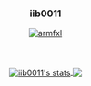 <h3 align="center">iib0011</h3>
<p align="center">
  <a href="https://github.com/iib0011">
    <img src="https://i.ibb.co/195NGF7/discord.png" alt="armfxl"/>
     </a>
<br>
<br>
<br>
<br>
<a href="https://github.com/iib0011">
<img align="center" src="https://github-readme-stats.vercel.app/api?username=iib0011&show_icons=true&include_all_commits=true&show_icons=true&title_color=fff&icon_color=79ff97&text_color=9f9f9f&bg_color=232323" alt="iib0011's stats" />
<a href="https://github.com/iib0011?tab=repositories">
<img align="center" src="https://github-readme-stats.vercel.app/api/top-langs/?username=iib0011&layout=compact&show_icons=true&title_color=fff&icon_color=79ff97&text_color=9f9f9f&bg_color=232323">
</h2>
<br>
<br>
</a>
<h3 align="center"> 
<br>
<br>
</h3>
<br>
<br>
